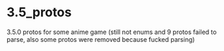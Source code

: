 # 3.5_protos
3.5.0 protos for some anime game (still not enums and 9 protos failed to parse, also some protos were removed because fucked parsing)
